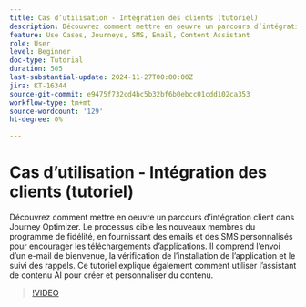 ```yaml
---
title: Cas d’utilisation - Intégration des clients (tutoriel)
description: Découvrez comment mettre en oeuvre un parcours d’intégration client dans Adobe Journey Optimizer (AJO). ​Le processus cible les nouveaux membres du programme de fidélité, en fournissant des emails et des SMS personnalisés pour encourager les téléchargements d’applications. ​Il comprend l’envoi d’un e-mail de bienvenue, la vérification de l’installation de l’application et le suivi des rappels. ​Ce tutoriel explique également comment utiliser l’assistant de contenu AI pour créer et personnaliser du contenu.
feature: Use Cases, Journeys, SMS, Email, Content Assistant
role: User
level: Beginner
doc-type: Tutorial
duration: 505
last-substantial-update: 2024-11-27T00:00:00Z
jira: KT-16344
source-git-commit: e9475f732cd4bc5b32bf6b0ebcc01cdd102ca353
workflow-type: tm+mt
source-wordcount: '129'
ht-degree: 0%

---
```



# Cas d’utilisation - Intégration des clients (tutoriel)

Découvrez comment mettre en oeuvre un parcours d’intégration client dans Journey Optimizer. Le processus cible les nouveaux membres du programme de fidélité, en fournissant des emails et des SMS personnalisés pour encourager les téléchargements d’applications. &#x200B;Il comprend l’envoi d’un e-mail de bienvenue, la vérification de l’installation de l’application et le suivi des rappels. &#x200B;Ce tutoriel explique également comment utiliser l’assistant de contenu AI pour créer et personnaliser du contenu.

>[!VIDEO](https://video.tv.adobe.com/v/3440650/?learn=on&enablevpops)
